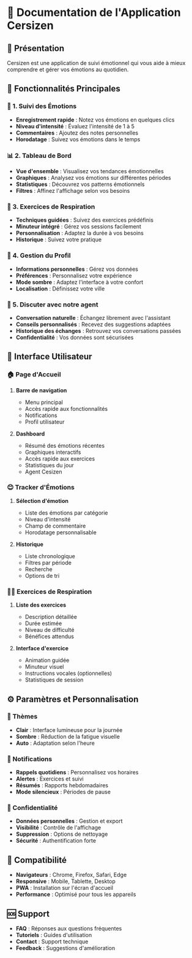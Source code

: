 # 📱 Documentation de l'Application Cersizen

## 🎯 Présentation
Cersizen est une application de suivi émotionnel qui vous aide à mieux comprendre et gérer vos émotions au quotidien.

## 🚀 Fonctionnalités Principales

### 📝 1. Suivi des Émotions
- **Enregistrement rapide** : Notez vos émotions en quelques clics
- **Niveau d'intensité** : Évaluez l'intensité de 1 à 5
- **Commentaires** : Ajoutez des notes personnelles
- **Horodatage** : Suivez vos émotions dans le temps

### 📊 2. Tableau de Bord
- **Vue d'ensemble** : Visualisez vos tendances émotionnelles
- **Graphiques** : Analysez vos émotions sur différentes périodes
- **Statistiques** : Découvrez vos patterns émotionnels
- **Filtres** : Affinez l'affichage selon vos besoins

### 🧘 3. Exercices de Respiration
- **Techniques guidées** : Suivez des exercices prédéfinis
- **Minuteur intégré** : Gérez vos sessions facilement
- **Personnalisation** : Adaptez la durée à vos besoins
- **Historique** : Suivez votre pratique

### 👤 4. Gestion du Profil
- **Informations personnelles** : Gérez vos données
- **Préférences** : Personnalisez votre expérience
- **Mode sombre** : Adaptez l'interface à votre confort
- **Localisation** : Définissez votre ville

### 🧘 5. Discuter avec notre agent
- **Conversation naturelle** : Échangez librement avec l'assistant
- **Conseils personnalisés** : Recevez des suggestions adaptées
- **Historique des échanges** : Retrouvez vos conversations passées
- **Confidentialité** : Vos données sont sécurisées


## 💫 Interface Utilisateur

### 🏠 Page d'Accueil
1. **Barre de navigation**
   - Menu principal
   - Accès rapide aux fonctionnalités
   - Notifications
   - Profil utilisateur

2. **Dashboard**
   - Résumé des émotions récentes
   - Graphiques interactifs
   - Accès rapide aux exercices
   - Statistiques du jour
   - Agent Cesizen

### 😊 Tracker d'Émotions
1. **Sélection d'émotion**
   - Liste des émotions par catégorie
   - Niveau d'intensité
   - Champ de commentaire
   - Horodatage personnalisable

2. **Historique**
   - Liste chronologique
   - Filtres par période
   - Recherche
   - Options de tri

### 🧘‍♂️ Exercices de Respiration
1. **Liste des exercices**
   - Description détaillée
   - Durée estimée
   - Niveau de difficulté
   - Bénéfices attendus

2. **Interface d'exercice**
   - Animation guidée
   - Minuteur visuel
   - Instructions vocales (optionnelles)
   - Statistiques de session

## ⚙️ Paramètres et Personnalisation

### 🎨 Thèmes
- **Clair** : Interface lumineuse pour la journée
- **Sombre** : Réduction de la fatigue visuelle
- **Auto** : Adaptation selon l'heure

### 🔔 Notifications
- **Rappels quotidiens** : Personnalisez vos horaires
- **Alertes** : Exercices et suivi
- **Résumés** : Rapports hebdomadaires
- **Mode silencieux** : Périodes de pause

### 🔐 Confidentialité
- **Données personnelles** : Gestion et export
- **Visibilité** : Contrôle de l'affichage
- **Suppression** : Options de nettoyage
- **Sécurité** : Authentification forte

## 📱 Compatibilité
- **Navigateurs** : Chrome, Firefox, Safari, Edge
- **Responsive** : Mobile, Tablette, Desktop
- **PWA** : Installation sur l'écran d'accueil
- **Performance** : Optimisé pour tous les appareils

## 🆘 Support
- **FAQ** : Réponses aux questions fréquentes
- **Tutoriels** : Guides d'utilisation
- **Contact** : Support technique
- **Feedback** : Suggestions d'amélioration 
